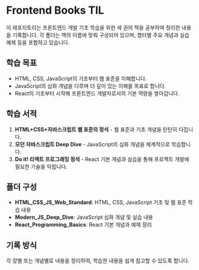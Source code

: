 # Frontend Books TIL

이 레포지토리는 프론트엔드 개발 기초 학습을 위한 세 권의 책을 공부하며 정리한 내용을 기록합니다. 각 폴더는 책의 이름에 맞춰 구성되어 있으며, 챕터별 주요 개념과 실습 예제 등을 포함하고 있습니다.

## 학습 목표
- HTML, CSS, JavaScript의 기초부터 웹 표준을 이해합니다.
- JavaScript의 심화 개념을 다루며 더 깊이 있는 이해를 목표로 합니다.
- React의 기초부터 시작해 프론트엔드 개발자로서의 기본 역량을 쌓아갑니다.

## 학습 서적
1. **HTML+CSS+자바스크립트 웹 표준의 정석** - 웹 표준과 기초 개념을 탄탄히 다집니다.
2. **모던 자바스크립트 Deep Dive** - JavaScript의 심화 개념을 체계적으로 학습합니다.
3. **Do it! 리액트 프로그래밍 정석** - React 기본 개념과 실습을 통해 프로젝트 개발에 필요한 기술을 익힙니다.

## 폴더 구성
- **HTML_CSS_JS_Web_Standard**: HTML, CSS, JavaScript 기초 및 웹 표준 학습 내용
- **Modern_JS_Deep_Dive**: JavaScript 심화 개념 및 실습 내용
- **React_Programming_Basics**: React 기본 개념과 예제 정리

## 기록 방식
각 장별 또는 개념별로 내용을 정리하여, 학습한 내용을 쉽게 참고할 수 있도록 합니다. 
